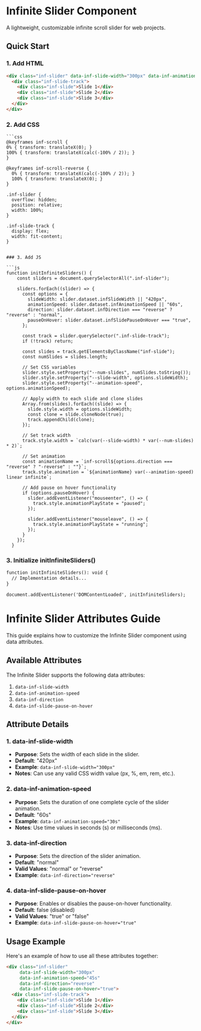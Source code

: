 # Infinite Slider Component

A lightweight, customizable infinite scroll slider for web projects.

## Quick Start

### 1. Add HTML

   ```html
   <div class="inf-slider" data-inf-slide-width="300px" data-inf-animation-speed="30s">
     <div class="inf-slide-track">
       <div class="inf-slide">Slide 1</div>
       <div class="inf-slide">Slide 2</div>
       <div class="inf-slide">Slide 3</div>
     </div>
   </div>
   ```

### 2. Add CSS

    ```css
    @keyframes inf-scroll {
    0% { transform: translateX(0); }
    100% { transform: translateX(calc(-100% / 2)); }
    }

    @keyframes inf-scroll-reverse {
      0% { transform: translateX(calc(-100% / 2)); }
      100% { transform: translateX(0); }
    }

    .inf-slider {
      overflow: hidden;
      position: relative;
      width: 100%;
    }

    .inf-slide-track {
      display: flex;
      width: fit-content;
    }
```

### 3. Add JS

```js
function initInfiniteSliders() {
    const sliders = document.querySelectorAll(".inf-slider");
  
    sliders.forEach((slider) => {
      const options = {
        slideWidth: slider.dataset.infSlideWidth || "420px",
        animationSpeed: slider.dataset.infAnimationSpeed || "60s",
        direction: slider.dataset.infDirection === "reverse" ? "reverse" : "normal",
        pauseOnHover: slider.dataset.infSlidePauseOnHover === "true",
      };
  
      const track = slider.querySelector(".inf-slide-track");
      if (!track) return;
  
      const slides = track.getElementsByClassName("inf-slide");
      const numSlides = slides.length;
  
      // Set CSS variables
      slider.style.setProperty("--num-slides", numSlides.toString());
      slider.style.setProperty("--slide-width", options.slideWidth);
      slider.style.setProperty("--animation-speed", options.animationSpeed);
  
      // Apply width to each slide and clone slides
      Array.from(slides).forEach((slide) => {
        slide.style.width = options.slideWidth;
        const clone = slide.cloneNode(true);
        track.appendChild(clone);
      });
  
      // Set track width
      track.style.width = `calc(var(--slide-width) * var(--num-slides) * 2)`;
  
      // Set animation
      const animationName = `inf-scroll${options.direction === "reverse" ? "-reverse" : ""}`;
      track.style.animation = `${animationName} var(--animation-speed) linear infinite`;
  
      // Add pause on hover functionality
      if (options.pauseOnHover) {
        slider.addEventListener("mouseenter", () => {
          track.style.animationPlayState = "paused";
        });
  
        slider.addEventListener("mouseleave", () => {
          track.style.animationPlayState = "running";
        });
      }
    });
  }
  ```
### 3. Initialize initInfiniteSliders()
```html
function initInfiniteSliders(): void {
  // Implementation details...
}

document.addEventListener('DOMContentLoaded', initInfiniteSliders);
```


# Infinite Slider Attributes Guide

This guide explains how to customize the Infinite Slider component using data attributes.

## Available Attributes

The Infinite Slider supports the following data attributes:

1. `data-inf-slide-width`
2. `data-inf-animation-speed`
3. `data-inf-direction`
4. `data-inf-slide-pause-on-hover`

## Attribute Details

### 1. data-inf-slide-width

- **Purpose**: Sets the width of each slide in the slider.
- **Default**: "420px"
- **Example**: `data-inf-slide-width="300px"`
- **Notes**: Can use any valid CSS width value (px, %, em, rem, etc.).

### 2. data-inf-animation-speed

- **Purpose**: Sets the duration of one complete cycle of the slider animation.
- **Default**: "60s"
- **Example**: `data-inf-animation-speed="30s"`
- **Notes**: Use time values in seconds (s) or milliseconds (ms).

### 3. data-inf-direction

- **Purpose**: Sets the direction of the slider animation.
- **Default**: "normal"
- **Valid Values**: "normal" or "reverse"
- **Example**: `data-inf-direction="reverse"`

### 4. data-inf-slide-pause-on-hover

- **Purpose**: Enables or disables the pause-on-hover functionality.
- **Default**: false (disabled)
- **Valid Values**: "true" or "false"
- **Example**: `data-inf-slide-pause-on-hover="true"`

## Usage Example

Here's an example of how to use all these attributes together:

```html
<div class="inf-slider"
     data-inf-slide-width="300px"
     data-inf-animation-speed="45s"
     data-inf-direction="reverse"
     data-inf-slide-pause-on-hover="true">
  <div class="inf-slide-track">
    <div class="inf-slide">Slide 1</div>
    <div class="inf-slide">Slide 2</div>
    <div class="inf-slide">Slide 3</div>
  </div>
</div>
```
